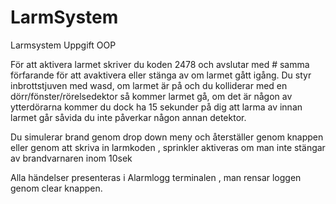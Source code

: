 # LarmSystem
Larmsystem Uppgift OOP


För att aktivera larmet skriver du koden 2478 och avslutar med # samma förfarande för att avaktivera eller stänga av om larmet gått igång.
Du styr inbrottstjuven med wasd, om larmet är på och du kolliderar med en dörr/fönster/rörelsedektor så kommer larmet gå,
om det är någon av ytterdörarna kommer du dock ha 15 sekunder på dig att larma av innan larmet går såvida du inte påverkar någon annan detektor.

Du simulerar brand genom drop down meny och återställer genom knappen eller genom att skriva in larmkoden
 , sprinkler aktiveras om man inte stängar av brandvarnaren inom 10sek

Alla händelser presenteras i Alarmlogg terminalen , man rensar loggen genom clear knappen.
